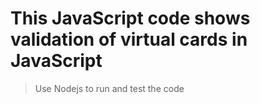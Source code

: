 #   This JavaScript code shows validation of virtual cards in JavaScript

> Use Nodejs to run and test the code